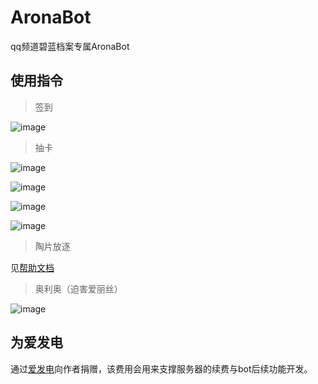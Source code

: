 # AronaBot
qq频道碧蓝档案专属AronaBot

## 使用指令

> 签到

![image](https://user-images.githubusercontent.com/43880786/181731396-28cea0ba-f163-4e64-a03d-a82fd069f3e2.png)


> 抽卡

![image](https://user-images.githubusercontent.com/43880786/181731605-8c125367-b63f-410b-b2da-c8a37a10f2d7.png)

![image](https://user-images.githubusercontent.com/43880786/181731645-4a991cd1-ed03-4036-8f75-dd5610434d42.png)

![image](https://user-images.githubusercontent.com/43880786/181732057-604736c2-db78-4875-9919-8c670fdf5386.png)

![image](https://user-images.githubusercontent.com/43880786/181732657-1f7a2ff9-6024-4181-bd56-449e913048c2.png)


> 陶片放逐

见[帮助文档](https://github.com/feilongproject/AronaBot/blob/main/%E9%99%B6%E7%89%87%E6%94%BE%E9%80%90%E4%BD%BF%E7%94%A8%E8%AF%B4%E6%98%8E.md)


> 奥利奥（迫害爱丽丝）

![image](https://user-images.githubusercontent.com/43880786/181732877-1fc93096-7877-4907-adc0-0ebd6004240a.png)


## 为爱发电
通过[爱发电](https://afdian.net/@feilongproject)向作者捐赠，该费用会用来支撑服务器的续费与bot后续功能开发。
